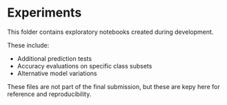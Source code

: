 # Experiments

This folder contains exploratory notebooks created during development.

These include:
- Additional prediction tests
- Accuracy evaluations on specific class subsets
- Alternative model variations

These files are not part of the final submission, but these are kepy here for reference and reproducibility.
